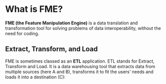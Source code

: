 # What is FME?
**FME (the Feature Manipulation Engine)** is a data translation and transformation tool for solving problems of data interoperability, without the need for coding.


## Extract, Transform, and Load
FME is sometimes classed as an **ETL** application. ETL stands for Extract, Transform and Load. It is a data warehousing tool that extracts data from multiple sources (here A and B), transforms it to fit the users’ needs and loads it into a destination (C):

